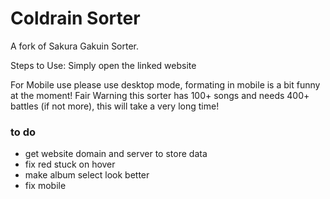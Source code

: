 # Coldrain Sorter

A fork of Sakura Gakuin Sorter.

Steps to Use:
Simply open the linked website

For Mobile use please use desktop mode, formating in mobile is a bit funny at the moment!
Fair Warning this sorter has 100+ songs and needs 400+ battles (if not more), this will take a very long time!

### to do

* get website domain and server to store data
* fix red stuck on hover
* make album select look better
* fix mobile
